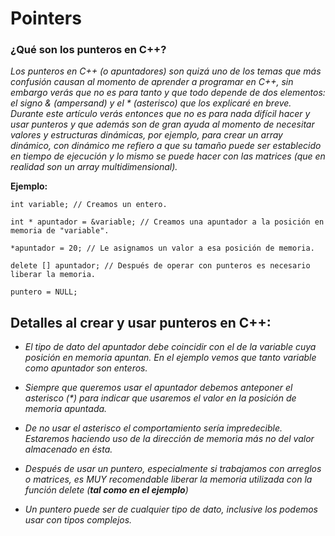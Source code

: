 # Pointers

### ¿Qué son los punteros en C++?

_Los punteros en C++ (o apuntadores) son quizá uno de los temas que más confusión causan al momento de aprender a programar en C++, sin embargo verás que no es para tanto y que todo depende de dos elementos: el signo & (ampersand) y el * (asterisco) que los explicaré en breve. Durante este artículo verás entonces que no es para nada difícil hacer y usar punteros y que además son de gran ayuda al momento de necesitar valores y estructuras dinámicas, por ejemplo, para crear un array dinámico, con dinámico me refiero a que su tamaño puede ser establecido en tiempo de ejecución y lo mismo se puede hacer con las matrices (que en realidad son un array multidimensional)._

**Ejemplo:**

```
int variable; // Creamos un entero.

int * apuntador = &variable; // Creamos una apuntador a la posición en memoria de "variable".

*apuntador = 20; // Le asignamos un valor a esa posición de memoria.

delete [] apuntador; // Después de operar con punteros es necesario liberar la memoria.

puntero = NULL;
```

## Detalles al crear y usar punteros en C++:

- _El tipo de dato del apuntador debe coincidir con el de la variable cuya posición en memoria apuntan. En el ejemplo vemos que tanto variable como apuntador son enteros._

- _Siempre que queremos usar el apuntador debemos anteponer el asterisco (*) para indicar que usaremos el valor en la posición de memoria apuntada._

- _De no usar el asterisco el comportamiento sería impredecible. Estaremos haciendo uso de la dirección de memoria más no del valor almacenado en ésta._

- _Después de usar un puntero, especialmente si trabajamos con arreglos o matrices, es MUY recomendable liberar la memoria utilizada con la función delete (**tal como en el ejemplo**)_

- _Un puntero puede ser de cualquier tipo de dato, inclusive los podemos usar con tipos complejos._
